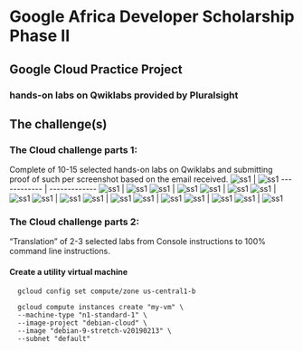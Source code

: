 # Google Africa Developer Scholarship Phase II 

## Google Cloud Practice Project

### hands-on labs on Qwiklabs provided by Pluralsight

## The challenge(s)

### The Cloud challenge parts 1:
Complete of 10-15 selected hands-on labs on Qwiklabs and submitting proof of such per screenshot based on the email received.
![ss1](https://github.com/nthia/GADS-2020/blob/master/Cloud%20Storage.PNG) | ![ss1](https://github.com/nthia/GADS-2020/blob/master/Console%20and%20Cloud%20Shell.PNG)
------------ | -------------
![ss1](https://github.com/nthia/GADS-2020/blob/master/Cloud%20IAM.PNG) | ![ss1](https://github.com/nthia/GADS-2020/blob/master/Cloud%20SQL.PNG)
![ss1](https://github.com/nthia/GADS-2020/blob/master/Creating%20Virtual%20Machines.PNG) | ![ss1](https://github.com/nthia/GADS-2020/blob/master/Deployment%20Manager.PNG)
![ss1](https://github.com/nthia/GADS-2020/blob/master/Error%20Reporting%20and%20Debugging.PNG) | ![ss1](https://github.com/nthia/GADS-2020/blob/master/Bastion%20Host.PNG)
![ss1](https://github.com/nthia/GADS-2020/blob/master/Getting%20Started%20with%20Cloud%20Marketplace.PNG) | ![ss1](https://github.com/nthia/GADS-2020/blob/master/Getting%20Started%20with%20Kubernetes%20Engine.PNG)
![ss1](https://github.com/nthia/GADS-2020/blob/master/Infrastructure%20Preview%20v1.5.PNG) | ![ss1](https://github.com/nthia/GADS-2020/blob/master/Infrastructure%20Preview%20v1.5.PNG)
![ss1](https://github.com/nthia/GADS-2020/blob/master/Loading%20Taxi%20Data%20into%20Google%20Cloud%20SQL.PNG) | ![ss1](https://github.com/nthia/GADS-2020/blob/master/Loading%20data%20into%20BigQuery.PNG)
![ss1](https://github.com/nthia/GADS-2020/blob/master/Resource%20Monitoring.PNG) | ![ss1](https://github.com/nthia/GADS-2020/blob/master/Running%20Apache%20Spark%20jobs%20on%20Cloud%20Dataproc.PNG)
![ss1](https://github.com/nthia/GADS-2020/blob/master/Setting%20up%20a%20Development%20Environment%20v1.1.PNG) | ![ss1](https://github.com/nthia/GADS-2020/blob/master/Using%20BigQuery%20to%20do%20Analysis.PNG)
![ss1](https://github.com/nthia/GADS-2020/blob/master/Using%20OAuth.PNG) | ![ss1](https://github.com/nthia/GADS-2020/blob/master/Virtual%20Networking.PNG)
### The Cloud challenge parts 2:
“Translation” of 2-3 selected labs from Console instructions to 100% command line instructions.

#### Create a utility virtual machine

```console
  gcloud config set compute/zone us-central1-b

  gcloud compute instances create "my-vm" \
  --machine-type "n1-standard-1" \
  --image-project "debian-cloud" \
  --image "debian-9-stretch-v20190213" \
  --subnet "default"
```
